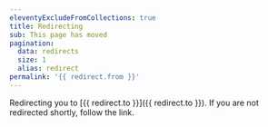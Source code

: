 ```yaml
---
eleventyExcludeFromCollections: true
title: Redirecting
sub: This page has moved
pagination:
  data: redirects
  size: 1
  alias: redirect
permalink: '{{ redirect.from }}'
---
```


Redirecting you to
[{{ redirect.to }}]({{ redirect.to }}).
If you are not redirected shortly, follow the link.
